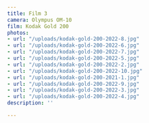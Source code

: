 ```yaml
---
title: Film 3
camera: Olympus OM-10
film: Kodak Gold 200
photos:
- url: "/uploads/kodak-gold-200-2022-8.jpg"
- url: "/uploads/kodak-gold-200-2022-6.jpg"
- url: "/uploads/kodak-gold-200-2022-7.jpg"
- url: "/uploads/kodak-gold-200-2022-5.jpg"
- url: "/uploads/kodak-gold-200-2022-2.jpg"
- url: "/uploads/kodak-gold-200-2022-10.jpg"
- url: "/uploads/kodak-gold-200-2021-1.jpg"
- url: "/uploads/kodak-gold-200-2022-9.jpg"
- url: "/uploads/kodak-gold-200-2022-3.jpg"
- url: "/uploads/kodak-gold-200-2022-4.jpg"
description: ''

---
```

